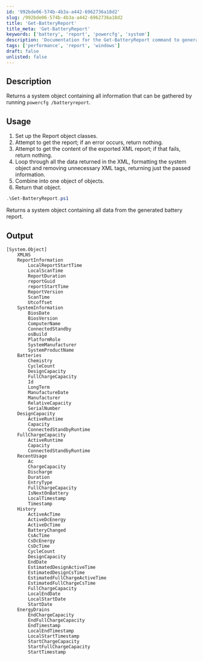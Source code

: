 ```yaml
---
id: '992bde06-574b-4b3a-a442-6962736a18d2'
slug: /992bde06-574b-4b3a-a442-6962736a18d2
title: 'Get-BatteryReport'
title_meta: 'Get-BatteryReport'
keywords: ['battery', 'report', 'powercfg', 'system']
description: 'Documentation for the Get-BatteryReport command to generate and return a detailed battery report using powercfg /batteryreport.'
tags: ['performance', 'report', 'windows']
draft: false
unlisted: false
---
```


## Description
Returns a system object containing all information that can be gathered by running `powercfg /batteryreport`.

## Usage
1. Set up the Report object classes.
2. Attempt to get the report; if an error occurs, return nothing.
3. Attempt to get the content of the exported XML report; if that fails, return nothing.
4. Loop through all the data returned in the XML, formatting the system object and removing unnecessary XML tags, returning just the passed information.
5. Combine into one object of objects.
6. Return that object.

```powershell
.\Get-BatteryReport.ps1
```
Returns a system object containing all data from the generated battery report.

## Output
```plaintext
[System.Object]
    XMLNS
    ReportInformation
        LocalReportStartTime
        LocalScanTime
        ReportDuration
        reportGuid
        reportStartTime
        ReportVersion
        ScanTime
        Utcoffset
    SystemInformation
        BiosDate
        BiosVersion
        ComputerName
        ConnectedStandby
        osBuild
        PlatformRole
        SystemManufacturer
        SystemProductName
    Batteries
        Chemistry
        CycleCount
        DesignCapacity
        FullChargeCapacity
        Id
        LongTerm
        ManufactureDate
        Manufacturer
        RelativeCapacity
        SerialNumber
    DesignCapacity
        ActiveRuntime
        Capacity
        ConnectedStandbyRuntime
    FullChargeCapacity
        ActiveRuntime
        Capacity
        ConnectedStandbyRuntime
    RecentUsage
        Ac
        ChargeCapacity
        Discharge
        Duration
        EntryType
        FullChargeCapacity
        IsNextOnBattery
        LocalTimestamp
        Timestamp
    History
        ActiveAcTime
        ActiveDcEnergy
        ActiveDcTime
        BatteryChanged
        CsAcTime
        CsDcEnergy
        CsDcTime
        CycleCount
        DesignCapacity
        EndDate
        EstimatedDesignActiveTime
        EstimatedDesignCsTime
        EstimatedFullChargeActiveTime
        EstimatedFullChargeCsTime
        FullChargeCapacity
        LocalEndDate
        LocalStartDate
        StartDate
    EnergyDrains
        EndChargeCapacity
        EndFullChargeCapacity
        EndTimestamp
        LocalEndTimestamp
        LocalStartTimestamp
        StartChargeCapacity
        StartFullChargeCapacity
        StartTimestamp
```


